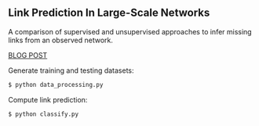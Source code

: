 ## Link Prediction In Large-Scale Networks

A comparison of supervised and unsupervised approaches to infer missing links from an observed network.

[BLOG POST](https://techblog.cdiscount.com/link-prediction-in-large-scale-networks/)

Generate training and testing datasets:
```bash
$ python data_processing.py
```

Compute link prediction:
```bash
$ python classify.py
```